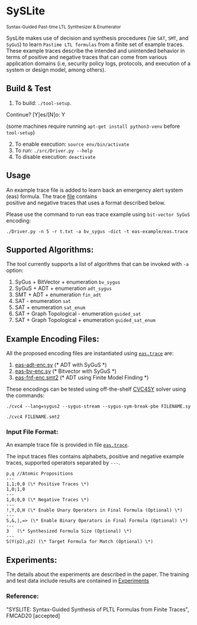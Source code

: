 # SySLite 
<sub>Syntax-Guided Past-time LTL Synthesizer & Enumerator</sub>

SysLite makes use of decision and synthesis procedures (\ie `SAT`, `SMT`, and `SyGuS`) to learn `Pastime LTL formulas` from a finite set of example traces. These example traces describe the intended and unintended behavior in terms of positive and negative traces that can come from various application domains (i.e, security policy logs, protocols, and execution of a system or design model, among others). 
 
## Build & Test

1. To build: `./tool-setup`. 

Continue? [Y]es/[N]o: Y 

(some machines require running `apt-get install python3-venv` before `tool-setup`)

2. To enable execution: `source env/bin/activate`
3. To run: `./src/Driver.py --help`
4. To disable execution: `deactivate`

## Usage

An example trace file is added to learn back an emergency alert system (eas) formula. 
The trace [file](https://github.com/CLC-UIowa/SySLite/tree/master/eas-example) contains  
positive and negative traces that uses a format described below.

Please use the command to run eas trace example using `bit-vector SyGuS` encoding:

`./Driver.py -n 5 -r t.txt -a bv_sygus -dict -t eas-example/eas.trace`

## Supported Algorithms:
The tool currently supports a list of algorithms that can be invoked with `-a` option:

1. SyGus + BitVector + enumeration `bv_sygus`  
2. SyGuS + ADT + enumeration `adt_sygus` 
3. SMT + ADT + enumeration `fin_adt`
4. SAT - enumeration `sat`  
5. SAT + enumeration `sat_enum` 
6. SAT + Graph Topological - enumeration `guided_sat`  
7. SAT + Graph Topological + enumeration `guided_sat_enum`  

Example Encoding Files:
-----------------------
All the proposed encoding files are instantiated using 
[`eas.trace`](https://github.com/CLC-UIowa/SySLite/tree/master/eas-example) are:

1. [eas-adt-enc.sy](https://github.com/CLC-UIowa/SySLite/blob/master/eas-example/eas-adt-enc.sy) (\* ADT with SyGuS \*)
2. [eas-bv-enc.sy](https://github.com/CLC-UIowa/SySLite/blob/master/eas-example/eas-bv-enc.sy) (\* Bitvector with SyGuS \*)
3. [eas-fnf-enc.smt2](https://github.com/CLC-UIowa/SySLite/blob/master/eas-example/eas-fnf-enc.smt2) (\* ADT using Finite Model Finding \*) 

These encodings can be tested using off-the-shelf [CVC4SY](https://github.com/CLC-UIowa/SySLite/blob/master/resources/cvc4) solver using the commands:

`./cvc4 --lang=sygus2 --sygus-stream --sygus-sym-break-pbe FILENAME.sy`

`./cvc4 FILENAME.smt2`

### Input File Format:
An example trace file is provided in file [`eas.trace`](https://github.com/CLC-UIowa/SySLite/tree/master/eas-example).

The input traces files contains alphabets, positive and negative example traces, supported operators 
separated by `---`. 
```
p,q	//Atomic Propositions
---
1,1;0,0	(\* Positive Traces \*)
1,0;1,0
---
1,0;0,0	(\* Negative Traces \*)
---
!,Y,O,H	(\* Enable Unary Operators in Final Formula (Optional) \*)
---
S,&,|,=> (\* Enable Binary Operators in Final Formula (Optional) \*)
---
3	(\* Synthesized Formula Size (Optional) \*)
---
S(Y(p2),p2)	(\* Target Formula for Match (Optional) \*)
```

## Experiments:

The details about the experiments are described in the paper. 
The training and test data include results are contained in [Experiments](https://github.com/CLC-UIowa/SySLite/tree/master/experiments)

### Reference:

"SYSLITE: Syntax-Guided Synthesis of PLTL Formulas from Finite Traces", FMCAD20 [accepted]



